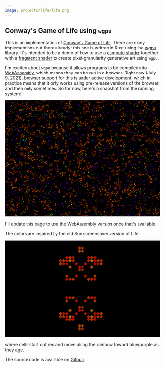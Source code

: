 ```yaml
---
image: projects/life/life.png
---
```


## Conway's Game of Life using `wgpu`

This is an implementation of [Conway's Game of
Life](https://en.wikipedia.org/wiki/Conway%27s_Game_of_Life).
There are many implementions out there already; this one is written in
Rust using the [wgpu](https://wgpu.rs/) library. It's intended to be a
demo of how to use a [compute
shader](https://www.khronos.org/opengl/wiki/Compute_Shader) together with a
[fragment shader](https://www.khronos.org/opengl/wiki/Fragment_Shader) to
create pixel-granularity generative art using `wgpu`.

I'm excited about `wgpu` because it allows programs to be compiled into
[WebAssembly](https://webassembly.org/), which means they can be run in a
browser. Right now (July 9, 2021), browser support for this is under active
development, which in practice means that it only works using pre-release
versions of the browser, and then only sometimes. So for now, here's a
snapshot from the running system:

![](life.png)

I'll update this page to use the WebAssembly version once that's available.

The colors are inspired by the old Sun screensaver version of Life:

![](sun.png)

where cells start out red and move along the rainbow toward blue/purple as they
age.

The source code is available on [Github](https://github.com/blakej11/wgpu-life).
